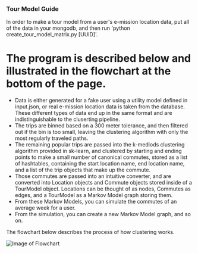 ### Tour Model Guide

In order to make a tour model from a user's e-mission location data, put all of the data in your mongodb, and then run 'python create_tour_model_matrix.py [UUID]'.

# The program is described below and illustrated in the flowchart at the bottom of the page.

* Data is either generated for a fake user using a utility model defined in input.json, or real e-mission location data is taken from the database. These different types of data end up in the same format and are indistinguishable to the cluserting pipeline.
* The trips are binned based on a 300 meter tolerance, and then filtered out if the bin is too small, leaving the clustering algorithm with only the most regularly traveled paths. 
* The remaining popular trips are passed into the k-mediods clustering algorithm provided in sk-learn, and clustered by starting and ending points to make a small number of canonical commutes, stored as a list of hashtables, containing the start location name, end location name, and a list of the trip objects that make up the commute. 
* Those commutes are passed into an intuitive converter, and are converted into Location objects and Commute objects stored inside of a TourModel object. Locations can be thought of as nodes, Commutes as edges, and a TourModel as a Markov Model graph storing them. 
* From these Markov Models, you can simulate the commutes of an average week for a user.
* From the simulation, you can create a new Markov Model graph, and so on.

The flowchart below describes the process of how clustering works. 

![Image of Flowchart](https://raw.githubusercontent.com/joshzarrabi/e-mission-server/tourModel/emission/analysis/modelling/tour_model/flowchart.JPG)

